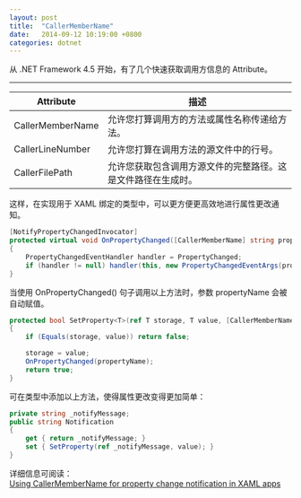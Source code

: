 ```yaml
---
layout: post
title:  "CallerMemberName"
date:   2014-09-12 10:19:00 +0800
categories: dotnet
---
```


从 .NET Framework 4.5 开始，有了几个快速获取调用方信息的 Attribute。

---

| Attribute | 描述 |
|---|---|
| CallerMemberName | 允许您打算调用方的方法或属性名称传递给方法。 |
| CallerLineNumber | 允许您打算在调用方法的源文件中的行号。 |
| CallerFilePath | 允许您获取包含调用方源文件的完整路径。这是文件路径在生成时。 |

这样，在实现用于 XAML 绑定的类型中，可以更方便更高效地进行属性更改通知。

```csharp
[NotifyPropertyChangedInvocator]
protected virtual void OnPropertyChanged([CallerMemberName] string propertyName = null)
{
    PropertyChangedEventHandler handler = PropertyChanged;
    if (handler != null) handler(this, new PropertyChangedEventArgs(propertyName));
}
```

当使用 OnPropertyChanged() 句子调用以上方法时，参数 propertyName 会被自动赋值。

```csharp
protected bool SetProperty<T>(ref T storage, T value, [CallerMemberName] string propertyName = null)
{
    if (Equals(storage, value)) return false;

    storage = value;
    OnPropertyChanged(propertyName);
    return true;
}
```

可在类型中添加以上方法，使得属性更改变得更加简单：

```csharp
private string _notifyMessage;
public string Notification
{
    get { return _notifyMessage; }
    set { SetProperty(ref _notifyMessage, value); }
}
```

详细信息可阅读：  
[Using CallerMemberName for property change notification in XAML apps](http://10rem.net/blog/2013/02/25/using-callermembername-for-property-change-notification-in-xaml-apps)
